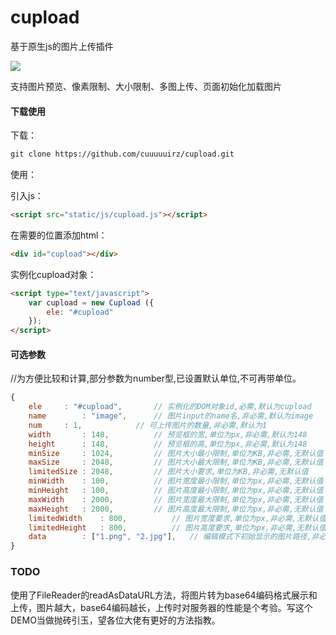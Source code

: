 # cupload

基于原生js的图片上传插件

![](https://img.shields.io/badge/javascript-4EDD96.svg)

支持图片预览、像素限制、大小限制、多图上传、页面初始化加载图片

#### 下载使用

下载：

```html
git clone https://github.com/cuuuuuirz/cupload.git
```

使用：

引入js：
```html
<script src="static/js/cupload.js"></script>
```

在需要的位置添加html：
```html
<div id="cupload"></div>
```

实例化cupload对象：
```html
<script type="text/javascript">
	var cupload = new Cupload ({
		ele: "#cupload"
	});
</script>
```

#### 可选参数
//为方便比较和计算,部分参数为number型,已设置默认单位,不可再带单位。
```javascript
{
	ele		: "#cupload",		// 实例化的DOM对象id,必需,默认为cupload
	name		: "image",		// 图片input的name名,非必需,默认为image
	num		: 1,			// 可上传图片的数量,非必需,默认为1
	width		: 148,			// 预览框的宽,单位为px,非必需,默认为148
	height		: 148,			// 预览框的高,单位为px,非必需,默认为148
	minSize		: 1024,			// 图片大小最小限制,单位为KB,非必需,无默认值
	maxSize		: 2048,			// 图片大小最大限制,单位为KB,非必需,无默认值
	limitedSize	: 2048,			// 图片大小要求,单位为KB,非必需,无默认值
	minWidth	: 100,			// 图片宽度最小限制,单位为px,非必需,无默认值
	minHeight	: 100,			// 图片高度最小限制,单位为px,非必需,无默认值
	maxWidth	: 2000,			// 图片宽度最大限制,单位为px,非必需,无默认值
	maxHeight	: 2000,			// 图片高度最大限制,单位为px,非必需,无默认值
	limitedWidth	: 800,			// 图片宽度要求,单位为px,非必需,无默认值
	limitedHeight	: 800,			// 图片高度要求,单位为px,非必需,无默认值
	data		: ["1.png", "2.jpg"],	// 编辑模式下初始显示的图片路径,非必需,无默认值
}
```

### TODO
使用了FileReader的readAsDataURL方法，将图片转为base64编码格式展示和上传，图片越大，base64编码越长，上传时对服务器的性能是个考验。写这个DEMO当做抛砖引玉，望各位大佬有更好的方法指教。
